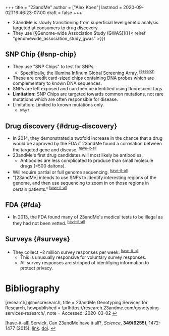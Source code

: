 +++
title = "23andMe"
author = ["Alex Koen"]
lastmod = 2020-09-02T16:46:23-07:00
draft = false
+++

-   23andMe is slowly transitioning from superficial level genetic analysis targeted at consumers to drug discovery.
-   They use [§Genome-wide Association Study (GWAS)]({{< relref "genomewide_association_study_gwas" >}})


## SNP Chip {#snp-chip}

-   They use "SNP Chips" to test for SNPs.
    -   Specifically, the Illumina Infinum Global Screening Array. <sup id="7412df2b1db8cd2a5d4aafdb6c2090d3"><a href="#research" title="@misc{research,
            title = {23andMe Genotyping Services for Research},
            howpublished = {\url{https://research.23andme.com/genotyping-services-research/}},
            note = {Accessed: 2020-03-02}
        }">research</a></sup>
-   These are credit card-sized chips containing DNA probes which are complementary to known DNA sequences.
-   SNPs are left exposed and can then be identified using fluorescent tags.
-   **Limitation:** SNP Chips are targeted towards common mutations, not rare mutations which are often responsible for disease.
-   <span class="underline">Limitation: Limited to known mutations only.</span>
    -   `Why?`


## Drug discovery {#drug-discovery}

-   In 2014, they demonstrated a twofold increase in the chance that a drug would be approved by the FDA if 23andMe found a correlation between the targeted gene and disease. <sup id="93f49ad13723da97ae173ae135a2cec8"><a href="#have-it-all" title="Servick, Can 23andMe have it all?, {Science}, v(6255), 1472--1477 (2015).">have-it-all</a></sup>
-   23andMe's first drug candidates will most likely be antibodies.
    -   Antibodies are less complicated to produce than small molecule drugs (<500 daltons).
-   <span class="underline">Will require partial or full genome sequencing</span>. <sup id="93f49ad13723da97ae173ae135a2cec8"><a href="#have-it-all" title="Servick, Can 23andMe have it all?, {Science}, v(6255), 1472--1477 (2015).">have-it-all</a></sup>
-   "[23andMe] intends to use SNPs to identify interesting regions of the genome, and then use sequencing to zoom in on those regions in certain patients." <sup id="93f49ad13723da97ae173ae135a2cec8"><a href="#have-it-all" title="Servick, Can 23andMe have it all?, {Science}, v(6255), 1472--1477 (2015).">have-it-all</a></sup>


## FDA {#fda}

-   In 2013, the FDA found many of 23andMe's medical tests to be illegal as they had not been vetted. <sup id="93f49ad13723da97ae173ae135a2cec8"><a href="#have-it-all" title="Servick, Can 23andMe have it all?, {Science}, v(6255), 1472--1477 (2015).">have-it-all</a></sup>


## Surveys {#surveys}

-   They collect ~2 million survey responses per week. <sup id="93f49ad13723da97ae173ae135a2cec8"><a href="#have-it-all" title="Servick, Can 23andMe have it all?, {Science}, v(6255), 1472--1477 (2015).">have-it-all</a></sup>
    -   This is unusually responsive for voluntary survey responses.
    -   All survey responses are stripped of identifying information to protect privacy.

# Bibliography
<a id="research"></a>[research] @miscresearch,
    title = 23andMe Genotyping Services for Research,
    howpublished = \urlhttps://research.23andme.com/genotyping-services-research/,
    note = Accessed: 2020-03-02
 [↩](#7412df2b1db8cd2a5d4aafdb6c2090d3)

<a id="have-it-all"></a>[have-it-all] Servick, Can 23andMe have it all?, <i>Science</i>, <b>349(6255)</b>, 1472-1477 (2015). <a href="https://science.sciencemag.org/content/349/6255/1472">link</a>. <a href="http://dx.doi.org/10.1126/science.349.6255.1472">doi</a>. [↩](#93f49ad13723da97ae173ae135a2cec8)
